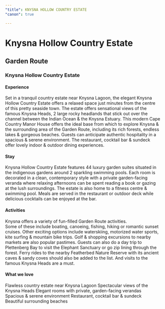 ```yaml
---
"title": KNYSNA HOLLOW COUNTRY ESTATE
"canon": true

---
```


# Knysna Hollow Country Estate
## Garden Route
### Knysna Hollow Country Estate

#### Experience
Set in a tranquil country estate near Knysna Lagoon, the elegant Knysna Hollow Country Estate offers a relaxed space just minutes from the centre of this pretty seaside town.
The estate offers sensational views of the famous Knysna Heads, 2 large rocky headlands that stick out over the channel between the Indian Ocean &amp; the Knysna Estuary.
This modern Cape Country Manor House offers the ideal base from which to explore Knysna &amp; the surrounding area of the Garden Route, including its rich forests, endless lakes &amp; gorgeous beaches.
Guests can anticipate authentic hospitality in a spacious &amp; serene environment.  The restaurant, cocktail bar &amp; sundeck offer lovely indoor &amp; outdoor dining experiences.

#### Stay
Knysna Hollow Country Estate features 44 luxury garden suites situated in the indigenous gardens around 2 sparkling swimming pools.
Each room is decorated in a clean, contemporary style with a private garden-facing veranda where relaxing afternoons can be spent reading a book or gazing at the lush surroundings.
The estate is also home to a fitness centre &amp; swimming pool.  Meals are served in the restaurant or outdoor deck while delicious cocktails can be enjoyed at the bar.

#### Activities
Knysna offers a variety of fun-filled Garden Route activities.  
Some of these include boating, canoeing, fishing, hiking or romantic sunset cruises.  Other exciting options include waterskiing, motorized water sports, kite surfing &amp; mountain bike trips.  Golf &amp; shopping excursions to nearby markets are also popular pastimes. 
Guests can also do a day trip to Plettenberg Bay to visit the Elephant Sanctuary or go zip lining through the forest.
Ferry rides to the nearby Featherbed Nature Reserve with its ancient caves &amp; sandy coves should also be added to the list.  And visits to the famous Knysna Heads are a must.


#### What we love
Flawless country estate near Knysna Lagoon
Spectacular views of the Knysna Heads
Elegant rooms with private, garden-facing verandas
Spacious &amp; serene environment
Restaurant, cocktail bar &amp; sundeck
Beautiful surrounding beaches